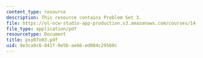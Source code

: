 ```yaml
---
content_type: resource
description: This resource contains Problem Set 3.
file: https://ol-ocw-studio-app-production.s3.amazonaws.com/courses/14-32-econometrics-spring-2007/9e3ca9c6841f9e5bae66ed084c29560c_psy07n03.pdf
file_type: application/pdf
resourcetype: Document
title: psy07n03.pdf
uid: 9e3ca9c6-841f-9e5b-ae66-ed084c29560c
---
```

